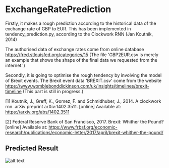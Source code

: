 # ExchangeRatePrediction

Firstly, it makes a rough prediction according to the historical data of the exchange rate of GBP to EUR.
This has been implemented in tendency_prediction.py, according to the Clockwork RNN (Jan Koutník, 2014) 

The authorised data of exchange rates come from online database https://fred.stlouisfed.org/categories/15 (The file 'GBP2EUR.csv is merely an example that shows the shape of the final data we requested from the internet.')

Secondly, it is going to optimise the rough tendency by involving the model of Brexit events.
The Brexit event data 'BREXIT.csv' come from the website https://www.womblebonddickinson.com/uk/insights/timelines/brexit-timeline (This part is still in progress.)

[1] Koutnik, J., Greff, K., Gomez, F. and Schmidhuber, J., 2014. A clockwork rnn. arXiv preprint arXiv:1402.3511. [online] Available at: https://arxiv.org/abs/1402.3511

[2] Federal Reserve Bank of San Francisco, 2017. Brexit: Whither the Pound? [online] Available at: https://www.frbsf.org/economic-research/publications/economic-letter/2017/april/brexit-whither-the-pound/

## Predicted Result
![alt text](https://github.com/SylvanLiu/ExchangeRatePrediction/blob/master/Prediction.png)
